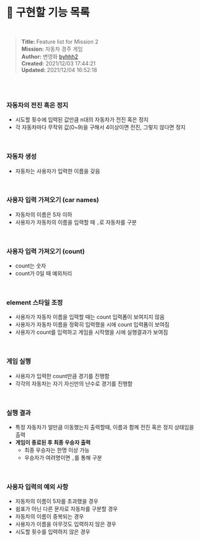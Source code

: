 # 🚀 구현할 기능 목록

<br>

> **Title:** Feature list for Mission 2  
> **Mission:** 자동차 경주 게임  
> **Author:** 변영화 <a href="https://github.com/byhhh2">byhhh2</a>  
> **Created:** 2021/12/03 17:44:21  
> **Updated:** 2021/12/04 16:52:18

<br>
<br>

### 자동차의 전진 혹은 정지

- 시도할 횟수에 입력된 값만큼 n대의 자동차가 전진 혹은 정지
- 각 자동차마다 무작위 값(0~9)을 구해서 4이상이면 전진, 그렇지 않다면 정지

<br>

### 자동차 생성

- 자동차는 사용자가 입력한 이름을 갖음

<br>

### 사용자 입력 가져오기 (car names)

- 자동차의 이름은 5자 이하
- 사용자가 자동차의 이름을 입력할 때 `,`로 자동차를 구분

<br>

### 사용자 입력 가져오기 (count)

- count는 숫자
- count가 0일 때 예외처리

<br>

### element 스타일 조정

- 사용자가 자동차 이름을 입력할 때는 count 입력폼이 보여지지 않음
- 사용자가 자동차 이름을 정확히 입력했을 시에 count 입력폼이 보여짐
- 사용자가 count를 입력하고 게임을 시작했을 시에 실행결과가 보여짐

<br>

### 게임 실행

- 사용자가 입력한 count만큼 경기를 진행함
- 각각의 자동차는 자기 자신만의 난수로 경기를 진행함

<br>

### 실행 결과

- 특정 자동차가 얼만큼 이동했는지 출력할때, 이름과 함께 전진 혹은 정지 상태임을 출력
- **게임이 종료된 후 최종 우승자 출력**
  - 최종 우승자는 한명 이상 가능
  - 우승자가 여려명이면 `,`를 통해 구분

<br>

### 사용자 입력의 예외 사항

- 자동차의 이름이 5자를 초과했을 경우
- 쉼표가 아닌 다른 문자로 자동차를 구분할 경우
- 자동차의 이름이 중복되는 경우
- 사용자가 이름을 아무것도 입력하지 않은 경우
- 시도할 횟수를 입력하지 않은 경우
